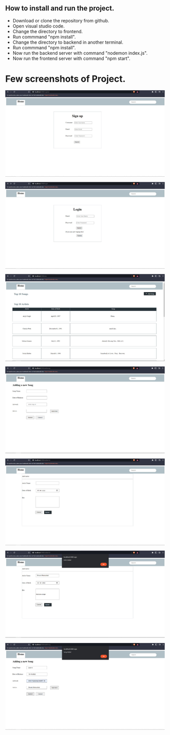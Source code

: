 ## How to install and run the project.
 - Download or clone the repository from github.
 - Open visual studio code.
 - Change the directory to frontend.
 - Run commmand "npm install".
 - Change the directory to backend in another terminal.
 - Run commmand "npm install".
 - Now run the backend server with command "nodemon index.js".
 - Now run the frontend server with command "npm start".

# Few screenshots of Project.

![Screenshot (1)](https://github.com/Pankajadhana97-bit/DeltaX_Assigment/blob/e02d85587dc79525980d12e09e29dd4dc221454d/images/img2.jpg)

![Screenshot (2)](https://github.com/Pankajadhana97-bit/DeltaX_Assigment/blob/e02d85587dc79525980d12e09e29dd4dc221454d/images/img3.jpg)

![Screenshot (3)](https://github.com/Pankajadhana97-bit/DeltaX_Assigment/blob/e02d85587dc79525980d12e09e29dd4dc221454d/images/img4.jpg)

![Screenshot (4)](https://github.com/Pankajadhana97-bit/DeltaX_Assigment/blob/e02d85587dc79525980d12e09e29dd4dc221454d/images/img5.jpg)

![Screenshot (5)](https://github.com/Pankajadhana97-bit/DeltaX_Assigment/blob/e02d85587dc79525980d12e09e29dd4dc221454d/images/img6.jpg)

![Screenshot (6)](https://github.com/Pankajadhana97-bit/DeltaX_Assigment/blob/e02d85587dc79525980d12e09e29dd4dc221454d/images/img7.jpg)

![Screenshot (7)](https://github.com/Pankajadhana97-bit/DeltaX_Assigment/blob/e02d85587dc79525980d12e09e29dd4dc221454d/images/img1.jpg)







